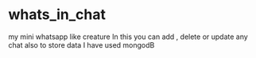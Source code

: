 # whats_in_chat
my mini whatsapp like creature
In this you can add , delete or update any chat
also to store data I have used mongodB
